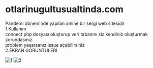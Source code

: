 # otlarinugultusualtinda.com
Pandemi döneminde yapılan online bir sergi web sitesidir<br/>
1.Kullanım <br/>
connect.php dosyası oluşturup veri tabanını siz kendiniz oluşturmak zorundasınız.<br/>
problem yaşarsanız issue açabilirsiniz<br/>
2.EKRAN GORUNTULERİ

![1](https://user-images.githubusercontent.com/32902525/103443686-c761f300-4c72-11eb-8c99-91874b9955ac.png)
![2](https://user-images.githubusercontent.com/32902525/103443698-dd6fb380-4c72-11eb-853a-ffc67818be1d.png)
